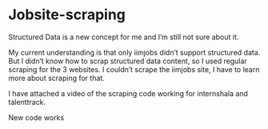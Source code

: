 # Jobsite-scraping
Structured Data is a new concept for me and I’m still not sure about it. 

My current understanding is that only iimjobs didn’t support structured data. But I didn’t know how to scrap structured data content, so I used regular scraping for the 3 websites. I couldn’t scrape the iimjobs site, I have to learn more about scraping for that.  

I have attached a video of the scraping code working for internshala and talenttrack. 

New code works

